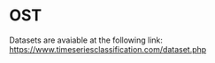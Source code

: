 # OST

Datasets are avaiable at the following link: https://www.timeseriesclassification.com/dataset.php
